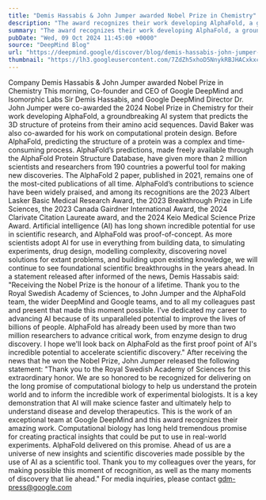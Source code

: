 ```yaml
---
title: "Demis Hassabis & John Jumper awarded Nobel Prize in Chemistry"
description: "The award recognizes their work developing AlphaFold, a groundbreaking AI system that predicts the 3D structure of proteins from their amino acid sequences."
summary: "The award recognizes their work developing AlphaFold, a groundbreaking AI system that predicts the 3D structure of prote"
pubDate: "Wed, 09 Oct 2024 11:45:00 +0000"
source: "DeepMind Blog"
url: "https://deepmind.google/discover/blog/demis-hassabis-john-jumper-awarded-nobel-prize-in-chemistry/"
thumbnail: "https://lh3.googleusercontent.com/7ZdZh5xhoD5NnykRBJHACxkxc3VubCdJLGHty2nYdJ36pBLVxRWO3Keu9C2Tum4OHCyGbJ5K5mB8R_oR94JG700qenuZ2rhq2sKjN4IkjIoU9Chv=w528-h297-n-nu-rw"
---
```


Company
Demis Hassabis & John Jumper awarded Nobel Prize in Chemistry
This morning, Co-founder and CEO of Google DeepMind and Isomorphic Labs Sir Demis Hassabis, and Google DeepMind Director Dr. John Jumper were co-awarded the 2024 Nobel Prize in Chemistry for their work developing AlphaFold, a groundbreaking AI system that predicts the 3D structure of proteins from their amino acid sequences. David Baker was also co-awarded for his work on computational protein design.
Before AlphaFold, predicting the structure of a protein was a complex and time-consuming process.
AlphaFold’s predictions, made freely available through the AlphaFold Protein Structure Database, have given more than 2 million scientists and researchers from 190 countries a powerful tool for making new discoveries. The AlphaFold 2 paper, published in 2021, remains one of the most-cited publications of all time.
AlphaFold’s contributions to science have been widely praised, and among its recognitions are the 2023 Albert Lasker Basic Medical Research Award, the 2023 Breakthrough Prize in Life Sciences, the 2023 Canada Gairdner International Award, the 2024 Clarivate Citation Laureate award, and the 2024 Keio Medical Science Prize Award.
Artificial intelligence (AI) has long shown incredible potential for use in scientific research, and AlphaFold was proof-of-concept. As more scientists adopt AI for use in everything from building data, to simulating experiments, drug design, modelling complexity, discovering novel solutions for extant problems, and building upon existing knowledge, we will continue to see foundational scientific breakthroughs in the years ahead.
In a statement released after informed of the news, Demis Hassabis said:
"Receiving the Nobel Prize is the honour of a lifetime. Thank you to the Royal Swedish Academy of Sciences, to John Jumper and the AlphaFold team, the wider DeepMind and Google teams, and to all my colleagues past and present that made this moment possible. I’ve dedicated my career to advancing AI because of its unparalleled potential to improve the lives of billions of people. AlphaFold has already been used by more than two million researchers to advance critical work, from enzyme design to drug discovery. I hope we'll look back on AlphaFold as the first proof point of AI's incredible potential to accelerate scientific discovery."
After receiving the news that he won the Nobel Prize, John Jumper released the following statement:
"Thank you to the Royal Swedish Academy of Sciences for this extraordinary honor. We are so honored to be recognized for delivering on the long promise of computational biology to help us understand the protein world and to inform the incredible work of experimental biologists. It is a key demonstration that AI will make science faster and ultimately help to understand disease and develop therapeutics. This is the work of an exceptional team at Google DeepMind and this award recognizes their amazing work.
Computational biology has long held tremendous promise for creating practical insights that could be put to use in real-world experiments. AlphaFold delivered on this promise. Ahead of us are a universe of new insights and scientific discoveries made possible by the use of AI as a scientific tool. Thank you to my colleagues over the years, for making possible this moment of recognition, as well as the many moments of discovery that lie ahead."
For media inquiries, please contact gdm-press@google.com